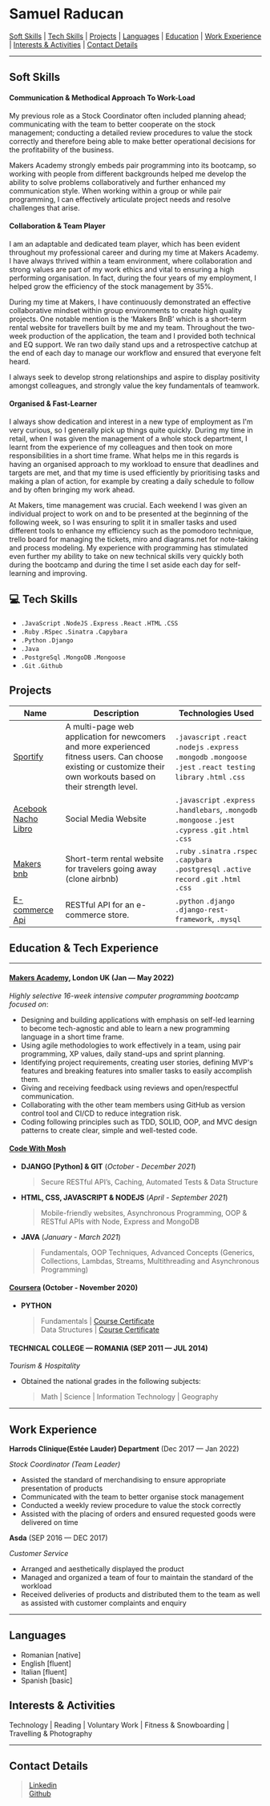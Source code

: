 # Samuel Raducan

[Soft Skills](#soft-skills) | [Tech Skills](#tech-skills) | [Projects](#projects) | [Languages](#languages) | [Education](#education) | [Work Experience](#work-experience) | [Interests & Activities](#interests--activities) | [Contact Details](#contact-details)

<!-- With a retail and customer support background, problem-solving and high quality service delivery have been at the forefront of my professional life. Meanwhile my curiosity in technology introduced me to the world of coding so I decided to challenge myself and pursue a new career goal as software developer to seek a more fulfilling and creative professional direction and make real-world impact with my skills through tech.

 My career-changing journey started by teaching myself for a while until I came across [Makers Academy Bootcamp](https://makers.tech/), where I have adopted coding best-practices and developed an even stronger foundation of programming concepts. I operate well individually, though I thrive in a collaborative environment as part of a productive team to produce high-quality-code.

 I'm constantly driven to keep learning and growing both personally and professionally and always ready to meet challenges and new opportunities. I am thrilled by the opportunity of working in a company with a supportive and stimulating environment where I can bring my dedication and my skills to make my part in an ever evolving tech world in need of immediate and constant solutions.  -->


<!-- As a self-motivated and driven individual with a curiosity in technology, I decided to challenge myself and pursue my career goal in software development to seek a more fulfilling and creative professional direction.

I began my career-changing journey by self-teaching myself how to code and then with [Makers Academy](https://makers.tech/) where I have adopted coding best-practices and developed a strong foundation of programming concepts. This has enabled me to both self-manage during individual projects, as well as collaborate as part of a productive team to produce high-quality-code.

I'm determined to continue extending my programming knowledge as a software developer. I'm a methodical problem solver when working and collaborating with others and I have the drive to learn and test new concepts as the technology evolves fast and it brings meaningful changes in almost every major industry. -->

---

## **Soft Skills**

#### **Communication & Methodical Approach To Work-Load**

My previous role as a Stock Coordinator often included planning ahead; communicating with the team to better cooperate on the stock management; conducting a detailed review procedures to value the stock correctly and therefore being able to make better operational decisions for the profitability of the business. 

Makers Academy strongly embeds pair programming into its bootcamp, so working with people from different backgrounds helped me develop the ability to solve problems collaboratively and further enhanced my communication style. When working within a group or while pair programming, I can effectively articulate project needs and resolve challenges that arise.

#### **Collaboration & Team Player**

I am an adaptable and dedicated team player, which has been evident throughout my professional career and during my time at Makers Academy. I have always thrived within a team environment, where collaboration and strong values are part of my work ethics and vital to ensuring a high performing organisation.
In fact, during the four years of my employment, I helped grow the efficiency of the stock management by 35%.

During my time at Makers, I have continuously demonstrated an effective collaborative mindset within group environments to create high quality projects. One notable mention is the ‘Makers BnB’ which is a short-term rental website for travellers built by me and my team. 
Throughout the two-week production of the application, the team and I provided both technical and EQ support. We ran two daily stand ups and a retrospective catchup at the end of each day to manage our workflow and ensured that everyone felt heard.

I always seek to develop strong relationships and aspire to display positivity amongst colleagues, and strongly value the key fundamentals of teamwork. 

#### **Organised & Fast-Learner**

I always show dedication and interest in a new type of employment as I'm very curious, so I generally pick up things quite quickly.  During my time in retail, when I was given the management of a whole stock department, I learnt from the experience of my colleagues and then took on more responsibilities in a short time frame.
What helps me in this regards is having an organised approach to my workload to ensure that deadlines and targets are met, and that my time is used efficiently by prioritising tasks and making a plan of action, for example by creating a daily schedule to follow and by often bringing my work ahead.
 
At Makers, time management was crucial. Each weekend I was given an individual project to work on and to be presented at the beginning of the following week, so I was ensuring to split it in smaller tasks and used different tools to enhance my efficiency such as the pomodoro technique, trello board for managing the tickets, miro and diagrams.net for note-taking and process modeling.
My experience with programming has stimulated even further my ability to take on new technical skills very quickly both during the bootcamp and during the time I set aside each day for self-learning and improving.
<!-- 
Even during my time at Makers, the workload was often intense so my organisational skills and time management have been further established. Each weekend I was given an individual project to work on and to be presented at the beginning of the following week, so I was ensuring to split it in smaller tasks and used different tools to enhance my efficiency such as the pomodoro technique at each stage. Particularly in my last two group projects, I used a number of organisational tools to prioritise agile development. This included Trello- a Kanban project board for managing tickets and observing workflow, Google drive- to store our resources and documentation of our daily stand-ups and retros, and GitHub issues- to focus on important tasks and manage workflow simultaneously. Additionally, I've used a variety of tools to assist with my note-taking and process modelling, such as Miro and Diagrams.net. -->

<!-- Even during my time at Makers, the workload was often intense so my organisational skills and time management have been further established. Each weekend I was given an individual project to work on and to be presented at the beginning of the following week, so I was ensuring to split it in smaller tasks and used different tools to enhance my efficiency such as the pomodoro technique at each stage. Particularly in my last two group projects, I used a number of organisational tools such as: Trello board for managing tickets and observing workflow, Google drive- to store our resources and documentation of our daily stand-ups and retros. Additionally, I've used a variety of tools to assist with my note-taking and process modelling, such as Miro and Diagrams.net. -->
<!-- 
I am a fast-learner and always show dedication and interest in a new type of employment. I mainly observe, take note, do my own research and then apply what I learn. Even when I had little experience in retail and was given the management of a whole stock department, I learnt from the experience of my colleagues and then took on more responsibilities in a short time frame.
My experience with programming has stimulated even further my ability to take on new skills very quickly. During my time before and after Makers I have continuously made it a goal to set aside time each day to keep self-learning through online courses.
During the four month-intense bootcamp I picked up new languages, acquired new methods of programming and learnt to work on various projects.  -->


## 💻 Tech Skills

- `.JavaScript` `.NodeJS` `.Express` `.React` `.HTML` `.CSS`
- `.Ruby` `.RSpec` `.Sinatra` `.Capybara`
- `.Python` `.Django`
- `.Java`
- `.PostgreSql` `.MongoDB` `.Mongoose`  
- `.Git`  `.Github`

## Projects

| Name                                                                    | Description                                                       | Technologies Used                                                                                       |
| ----------------------------------------------------------------------- | ----------------------------------------------------------------- | ------------------------------------------------------------------------------------------------------- |
| [Sportify](https://github.com/valentina-maggio/sportify) | A multi-page web application for newcomers and more experienced fitness users. Can choose existing  or customize their own workouts based on their strength level. | `.javascript` `.react` `.nodejs` `.express` `.mongodb`    `.mongoose` `.jest` `.react testing library`  `.html`  `.css`
| [Acebook Nacho Libro](https://github.com/samuelmbp/Acebook-nacho-libro) | Social Media Website                                              | `.javascript` `.express` `.handlebars`, `.mongodb` `.mongoose` `.jest` `.cypress` `.git` `.html` `.css` |
| [Makers bnb](https://github.com/samuelmbp/makersbnb)                    | Short-term rental website for travelers going away (clone airbnb) | `.ruby` `.sinatra` `.rspec` `.capybara` `.postgresql` `.active record` `.git` `.html` `.css`            |
| [E-commerce Api](https://github.com/samuelmbp/ecommerce-api)                    | RESTful API for an e-commerce store. | `.python` `.django` `.django-rest-framework`, `.mysql`            |

## Education & Tech Experience

---

#### [Makers Academy](https://makers.tech/), London UK (Jan — May 2022)

_Highly selective 16-week intensive computer programming bootcamp focused on_:

- Designing and building applications with emphasis on self-led learning to become tech-agnostic and able to learn a new programming language in a short time frame.
- Using agile methodologies to work effectively in a team, using pair programming, XP values, daily stand-ups and sprint planning.
- Identifying project requirements, creating user stories, defining MVP's features and breaking features into smaller tasks to easily accomplish them.
- Giving and receiving feedback using reviews and open/respectful communication.
- Collaborating with the other team members using GitHub as version control tool and CI/CD to reduce integration risk.
- Coding following principles such as TDD, SOLID, OOP, and MVC design patterns to create clear, simple and well-tested code.

#### [Code With Mosh](https://codewithmosh.com/)
- **DJANGO [Python] & GIT** (_October - December 2021_) </br>
  > Secure RESTful API’s, Caching,  Automated Tests & Data Structure  

- **HTML, CSS, JAVASCRIPT & NODEJS** (_April - September 2021_) </br>
  > Mobile-friendly websites, Asynchronous Programming,  OOP & RESTful APIs with Node,  Express and MongoDB

- **JAVA** (_January - March 2021_) </br>
  > Fundamentals, OOP Techniques, Advanced Concepts (Generics, Collections, Lambdas, Streams, Multithreading and Asynchronous Programming)

#### [Coursera](https://www.coursera.org/) (October - November 2020)

- **PYTHON**
  > Fundamentals | [Course Certificate](https://coursera.org/share/65fd03391201226046a6a9e9a6fcb306) </br>
  > Data Structures | [Course Certificate](https://coursera.org/share/e740172916f20689fb452226ad247c30)

#### TECHNICAL COLLEGE —  ROMANIA  (SEP 2011 — JUL 2014)

_Tourism & Hospitality_

- Obtained the national grades in the following subjects: 
  > Math | Science | Information Technology | Geography

---

## Work Experience

**Harrods Clinique(Estée Lauder) Department** (Dec 2017 — Jan 2022)

_Stock Coordinator (Team Leader)_

 - Assisted the standard of merchandising to ensure appropriate presentation of products 
 - Communicated with the team to better organise stock management 
 - Conducted a weekly review procedure to value the stock correctly
 - Assisted with the placing of orders and ensured requested goods were delivered on time

**Asda** (SEP 2016 — DEC 2017)

_Customer Service_

- Arranged and aesthetically displayed the product
- Managed and organized a team of four to maintain the standard of the workload
- Received deliveries of products and distributed them to the team as well as assisted with customer complaints and enquiry

---


## Languages

- Romanian [native]
- English [fluent]
- Italian [fluent]
- Spanish [basic]

## Interests & Activities
Technology | Reading | Voluntary Work | Fitness & Snowboarding | Travelling & Photography

---

## Contact Details

> [Linkedin](https://www.linkedin.com/in/samuel-raducan-3b9683199/)<br/> 
> [Github](https://github.com/samuelmbp) </br> 
